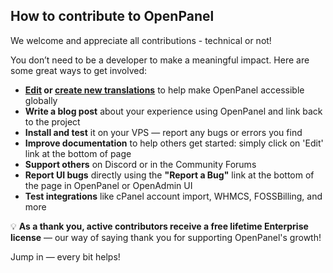 ## How to contribute to OpenPanel

We welcome and appreciate all contributions - technical or not!

You don’t need to be a developer to make a meaningful impact. Here are some great ways to get involved:

* **[Edit](https://github.com/stefanpejcic/openpanel-translations) or [create new translations](https://github.com/stefanpejcic/openpanel-translations?tab=readme-ov-file#how-can-you-provide-a-translation-for-openpanel)** to help make OpenPanel accessible globally
* **Write a blog post** about your experience using OpenPanel and link back to the project
* **Install and test** it on your VPS — report any bugs or errors you find
* **Improve documentation** to help others get started: simply click on 'Edit' link at the bottom of page
* **Support others** on Discord or in the Community Forums
* **Report UI bugs** directly using the **"Report a Bug"** link at the bottom of the page in OpenPanel or OpenAdmin UI
* **Test integrations** like cPanel account import, WHMCS, FOSSBilling, and more

💡 **As a thank you, active contributors receive a free lifetime Enterprise license** — our way of saying thank you for supporting OpenPanel's growth!

Jump in — every bit helps!

